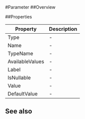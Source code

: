 #Parameter
##Overview



##Properties
<table class="table table-condensed table-bordered">
    <thead>
<tr>
<th>Property</th>
<th>Description</th>
</tr>
</thead>
<tbody>
<tr><td>Type</td><td> - </td></tr>
<tr><td>Name</td><td> - </td></tr>
<tr><td>TypeName</td><td> - </td></tr>
<tr><td>AvailableValues</td><td> - </td></tr>
<tr><td>Label</td><td> - </td></tr>
<tr><td>IsNullable</td><td> - </td></tr>
<tr><td>Value</td><td> - </td></tr>
<tr><td>DefaultValue</td><td> - </td></tr>
</tbody></table>



## See also

